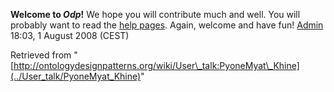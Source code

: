 __Welcome to _Odp_!__ We hope you will contribute much and well. 
You will probably want to read the [help pages](http://ontologydesignpatterns.org/wiki/Help:Contents "Help:Contents"). Again, welcome and have fun! [Admin](http://ontologydesignpatterns.org/wiki/index.php?title=User:Admin&action=edit&redlink=1 "User:Admin (not yet written)") 18:03, 1 August 2008 (CEST)





Retrieved from "[http://ontologydesignpatterns.org/wiki/User\_talk:PyoneMyat\_Khine](../User_talk/PyoneMyat_Khine)"